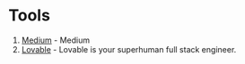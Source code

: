 # Tools

1. [Medium](https://medium.com/) - Medium
2. [Lovable](https://lovable.dev/) - Lovable is your superhuman full stack engineer.
